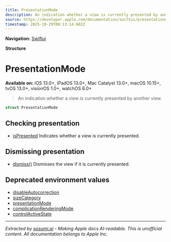 ```yaml
---
title: PresentationMode
description: An indication whether a view is currently presented by another view.
source: https://developer.apple.com/documentation/swiftui/presentationmode
timestamp: 2025-10-29T00:13:14.602Z
---
```


**Navigation:** [Swiftui](/documentation/swiftui)

**Structure**

# PresentationMode

**Available on:** iOS 13.0+, iPadOS 13.0+, Mac Catalyst 13.0+, macOS 10.15+, tvOS 13.0+, visionOS 1.0+, watchOS 6.0+

> An indication whether a view is currently presented by another view.

```swift
struct PresentationMode
```

## Checking presentation

- [isPresented](/documentation/swiftui/presentationmode/ispresented) Indicates whether a view is currently presented.

## Dismissing presentation

- [dismiss()](/documentation/swiftui/presentationmode/dismiss()) Dismisses the view if it is currently presented.

## Deprecated environment values

- [disableAutocorrection](/documentation/swiftui/environmentvalues/disableautocorrection)
- [sizeCategory](/documentation/swiftui/environmentvalues/sizecategory)
- [presentationMode](/documentation/swiftui/environmentvalues/presentationmode)
- [complicationRenderingMode](/documentation/swiftui/environmentvalues/complicationrenderingmode)
- [controlActiveState](/documentation/swiftui/environmentvalues/controlactivestate)

---

*Extracted by [sosumi.ai](https://sosumi.ai) - Making Apple docs AI-readable.*
*This is unofficial content. All documentation belongs to Apple Inc.*
